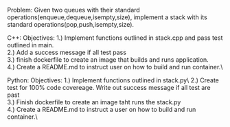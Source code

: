 Problem: 
Given two queues with their standard operations(enqueue,dequeue,isempty,size), implement a stack with its standard operations(pop,push,isempty,size). 

C++: 
Objectives:
1.) Implement functions outlined in stack.cpp and pass test outlined in main.\
2.) Add a success message if all test pass\
3.) finish dockerfile to create an image that builds and runs application.\
4.) Create a README.md to instruct user on how to build and run container.\ 

Python:
Objectives: 
1.) Implement functions outlined in stack.py\ 
2.) Create test for 100% code covereage. Write out success message if all test are past\
3.) Finish dockerfile to create an image taht runs the stack.py\
4.) Create a README.md to instruct a user on how to build and run container.\ 

